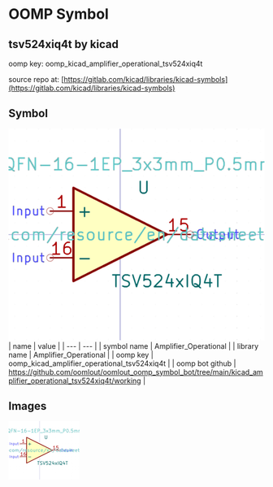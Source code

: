 # OOMP Symbol  
## tsv524xiq4t  by kicad  
  
oomp key: oomp_kicad_amplifier_operational_tsv524xiq4t  
  
source repo at: [https://gitlab.com/kicad/libraries/kicad-symbols](https://gitlab.com/kicad/libraries/kicad-symbols)  
## Symbol  
  
[![working.png](working_600.png)](working.png)  
| name | value | 
| --- | --- | 
| symbol name | Amplifier_Operational | 
| library name | Amplifier_Operational | 
| oomp key | oomp_kicad_amplifier_operational_tsv524xiq4t | 
| oomp bot github | https://github.com/oomlout/oomlout_oomp_symbol_bot/tree/main/kicad_amplifier_operational_tsv524xiq4t/working | 
## Images  
  
[![working.png](working_140.png)](working.png)  
